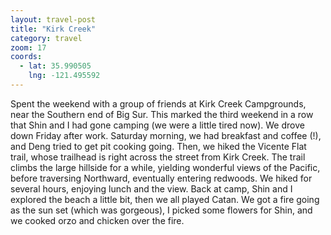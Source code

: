 ```yaml
---
layout: travel-post
title: "Kirk Creek"
category: travel
zoom: 17
coords:
  - lat: 35.990505
    lng: -121.495592
---
```


Spent the weekend with a group of friends at Kirk Creek Campgrounds, near the Southern
end of Big Sur. This marked the third weekend in a row that Shin and I had gone camping
(we were a little tired now). We drove down Friday after work. Saturday morning, we had
breakfast and coffee (!), and Deng tried to get pit cooking going. Then, we hiked the
Vicente Flat trail, whose trailhead is right across the street from Kirk Creek. The trail
climbs the large hillside for a while, yielding wonderful views of the Pacific, before
traversing Northward, eventually entering redwoods. We hiked for several hours, enjoying
lunch and the view. Back at camp, Shin and I explored the beach a little bit, then we all
played Catan. We got a fire going as the sun set (which was gorgeous), I picked some
flowers for Shin, and we cooked orzo and chicken over the fire.

